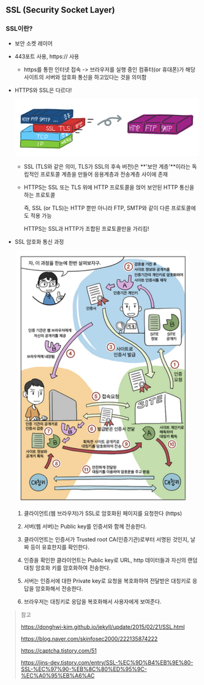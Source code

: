 ## SSL (Security Socket Layer)

### SSL이란?

- 보안 소켓 레이어

- 443포트 사용, https:// 사용

  - https를 통한 인터넷 접속 -> 브라우저를 실행 중인 컴퓨터(or 휴대폰)가 해당 사이트의 서버와 암호화 통신을 하고있다는 것을 의미함

- HTTPS와 SSL은 다르다!

  ![ssl_1](./images/ssl_1.png)

  - SSL (TLS와 같은 의미, TLS가 SSL의 후속 버전)은 **'보안 계층'**이라는 독립적인 프로토콜 계층을 만들어 응용계층과 전송계층 사이에 존재

  - HTTPS는 SSL 또는 TLS 위에 HTTP 프로토콜을 얹어 보안된 HTTP 통신을 하는 프로토콜

    즉, SSL (or TLS)는 HTTP 뿐만 아니라 FTP, SMTP와 같이 다른 프로토콜에도 적용 가능

    HTTPS는 SSL과 HTTP가 조합된 프로토콜만을 가리킴!

- SSL 암호화 통신 과정

  ​	<img src="./images/ssl_2.png" width="450">

  1. 클라이언트(웹 브라우저)가 SSL로 암호화된 페이지를 요청한다 (https)

  2. 서버(웹 서버)는 Public key를 인증서와 함께 전송한다.

  3. 클라이언트는 인증서가 Trusted root CA(인증기관)로부터 서명된 것인지, 날짜 등이 유효한지를 확인한다.

  4. 인증을 확인한 클라이언트는 Public key로 URL, http 데이터들과 자신의 랜덤 대칭 암호화 키를 암호화하여 전송한다.

  5. 서버는 인증서에 대한 Private key로 요청을 복호화하여 전달받은 대칭키로 응답을 암호화해서 전송한다.

  6.  브라우저는 대칭키로 응답을 복호화해서 사용자에게 보여준다.





> 참고
>
> https://donghwi-kim.github.io/jekyll/update/2015/02/21/SSL.html
>
> https://blog.naver.com/skinfosec2000/222135874222
>
> https://captcha.tistory.com/51
>
> https://jins-dev.tistory.com/entry/SSL-%EC%9D%B4%EB%9E%80-SSL-%EC%97%90-%EB%8C%80%ED%95%9C-%EC%A0%95%EB%A6%AC